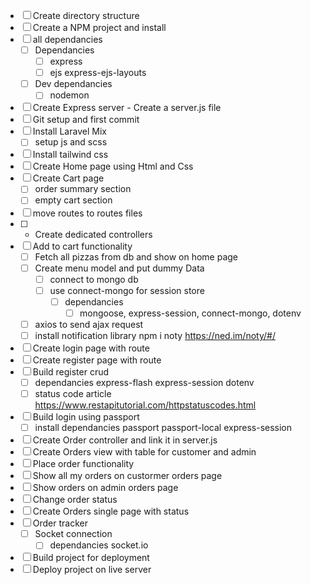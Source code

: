 - [ ] Create directory structure
- [ ] Create a NPM project and install 
- [ ] all dependancies
    - [ ] Dependancies
        - [ ] express
        - [ ] ejs express-ejs-layouts
    - [ ] Dev dependancies
        - [ ] nodemon
- [ ] Create Express server - Create a server.js file
- [ ] Git setup and first commit
- [ ] Install Laravel Mix
    - [ ] setup js and scss
- [ ] Install tailwind css
- [ ] Create Home page using Html and Css
- [ ] Create Cart page
    - [ ] order summary section
    - [ ] empty cart section
- [ ] move routes to routes files
- [ ] - Create dedicated controllers
- [ ] Add to cart functionality
    - [ ] Fetch all pizzas from db and show on home page
    - [ ] Create menu model and put dummy Data
        - [ ] connect to mongo db
        - [ ] use connect-mongo for session store
            - [ ] dependancies
                - [ ] mongoose, express-session, connect-mongo, dotenv
    - [ ] axios to send ajax request
    - [ ] install notification library npm i noty   https://ned.im/noty/#/
- [ ] Create login page with route
- [ ] Create register page with route
- [ ] Build register crud
    - [ ] dependancies express-flash express-session dotenv
    - [ ] status code article https://www.restapitutorial.com/httpstatuscodes.html
- [ ] Build login using passport
    - [ ] install dependancies passport passport-local express-session
- [ ] Create Order controller and link it in server.js
- [ ] Create Orders view with table for customer and admin
- [ ] Place order functionality
- [ ] Show all my orders on custormer orders page
- [ ] Show orders on admin orders page
- [ ] Change order status
- [ ] Create Orders single page with status
- [ ] Order tracker
    - [ ] Socket connection
        - [ ] dependancies socket.io
- [ ] Build project for deployment
- [ ] Deploy project on live server